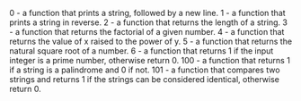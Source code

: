 0 - a function that prints a string, followed by a new line.
1 - a function that prints a string in reverse.
2 - a function that returns the length of a string.
3 - a function that returns the factorial of a given number.
4 - a function that returns the value of x raised to the power of y.
5 - a function that returns the natural square root of a number.
6 - a function that returns 1 if the input integer is a prime number, otherwise return 0.
100 - a function that returns 1 if a string is a palindrome and 0 if not.
101 -  a function that compares two strings and returns 1 if the strings can be considered identical, otherwise return 0.
